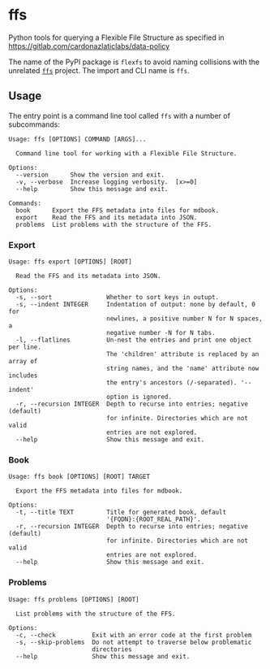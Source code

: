 # ffs

Python tools for querying a Flexible File Structure as specified in https://gitlab.com/cardonazlaticlabs/data-policy

The name of the PyPI package is `flexfs` to avoid naming collisions with the unrelated [`ffs`](https://pypi.org/project/ffs/) project.
The import and CLI name is `ffs`.

## Usage

The entry point is a command line tool called `ffs` with a number of subcommands:

```_main
Usage: ffs [OPTIONS] COMMAND [ARGS]...

  Command line tool for working with a Flexible File Structure.

Options:
  --version      Show the version and exit.
  -v, --verbose  Increase logging verbosity.  [x>=0]
  --help         Show this message and exit.

Commands:
  book      Export the FFS metadata into files for mdbook.
  export    Read the FFS and its metadata into JSON.
  problems  List problems with the structure of the FFS.
```

### Export

```_export
Usage: ffs export [OPTIONS] [ROOT]

  Read the FFS and its metadata into JSON.

Options:
  -s, --sort               Whether to sort keys in outupt.
  -s, --indent INTEGER     Indentation of output: none by default, 0 for
                           newlines, a positive number N for N spaces, a
                           negative number -N for N tabs.
  -l, --flatlines          Un-nest the entries and print one object per line.
                           The 'children' attribute is replaced by an array of
                           string names, and the 'name' attribute now includes
                           the entry's ancestors (/-separated). '--indent'
                           option is ignored.
  -r, --recursion INTEGER  Depth to recurse into entries; negative (default)
                           for infinite. Directories which are not valid
                           entries are not explored.
  --help                   Show this message and exit.
```

### Book

```_book
Usage: ffs book [OPTIONS] [ROOT] TARGET

  Export the FFS metadata into files for mdbook.

Options:
  -t, --title TEXT         Title for generated book, default
                           '{FQDN}:{ROOT_REAL_PATH}'.
  -r, --recursion INTEGER  Depth to recurse into entries; negative (default)
                           for infinite. Directories which are not valid
                           entries are not explored.
  --help                   Show this message and exit.
```

### Problems

```_problems
Usage: ffs problems [OPTIONS] [ROOT]

  List problems with the structure of the FFS.

Options:
  -c, --check          Exit with an error code at the first problem
  -s, --skip-problems  Do not attempt to traverse below problematic
                       directories
  --help               Show this message and exit.
```
